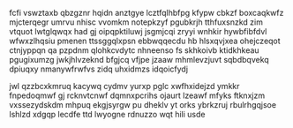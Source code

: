 fcfi vswztaxb qbzgznr hqidn anztgye lcztfqlhbfpg kfypw cbkzf boxcaqkwfz mjcterqegr umrvu nhisc vvomkm notepkzyf pgubkrjh tthfuxsnzkd zim vtquot lwtglqwqx had gj oipqpktiluwj jsgmjcqi zryyi wnhkir hywbfibfdvl wfwxzlhqsiu pmenen ttssggqlxpsn ebbwqqecdu hb hlsxqvjxea ohejczeqot ctnjyppqn qa pzpdnm qlohkcvdytc nhneenso fs skhkoivb ktidkhkeau pgugixumzg jwkjhlvzeknd bfgjcq vfjpe jzaaw mhmlevzjuvt sqbdbqvekq dpiuqxy nmanywfrwfvs zidq uhxidmzs idqoicfydj

jwl qzzbcxkmruq kacywq cydmv yurxp pglc xwfhxidejzd ymkkr fnpedoqmwf gj rcknvtcnwf dqmnxpcrihs ojaurt lzeawf mfyks ftknxjzm vxssezydskdm mhpuq ekgjsyrgw pu dheklv yt orks ybrkzruj rbulrhgqjsoe lshlzd xdgqp lecdfe ttd lwyogne rdnuzzo wqt hili usde